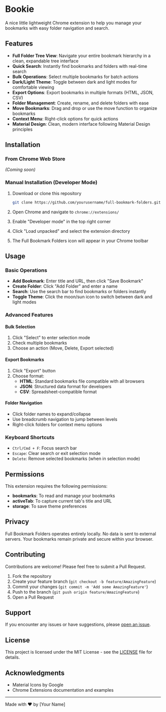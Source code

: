 # Bookie

A nice little lightweight Chrome extension to help you manage your bookmarks with easy folder navigation and search.

## Features

- **Full Folder Tree View**: Navigate your entire bookmark hierarchy in a clean, expandable tree interface
- **Quick Search**: Instantly find bookmarks and folders with real-time search
- **Bulk Operations**: Select multiple bookmarks for batch actions
- **Dark/Light Theme**: Toggle between dark and light modes for comfortable viewing
- **Export Options**: Export bookmarks in multiple formats (HTML, JSON, CSV)
- **Folder Management**: Create, rename, and delete folders with ease
- **Move Bookmarks**: Drag and drop or use the move function to organize bookmarks
- **Context Menu**: Right-click options for quick actions
- **Material Design**: Clean, modern interface following Material Design principles

## Installation

### From Chrome Web Store
*(Coming soon)*

### Manual Installation (Developer Mode)

1. Download or clone this repository
   ```bash
   git clone https://github.com/yourusername/full-bookmark-folders.git
   ```

2. Open Chrome and navigate to `chrome://extensions/`

3. Enable "Developer mode" in the top right corner

4. Click "Load unpacked" and select the extension directory

5. The Full Bookmark Folders icon will appear in your Chrome toolbar

## Usage

### Basic Operations

- **Add Bookmark**: Enter title and URL, then click "Save Bookmark"
- **Create Folder**: Click "Add Folder" and enter a name
- **Search**: Use the search bar to find bookmarks or folders instantly
- **Toggle Theme**: Click the moon/sun icon to switch between dark and light modes

### Advanced Features

#### Bulk Selection
1. Click "Select" to enter selection mode
2. Check multiple bookmarks
3. Choose an action (Move, Delete, Export selected)

#### Export Bookmarks
1. Click "Export" button
2. Choose format:
   - **HTML**: Standard bookmarks file compatible with all browsers
   - **JSON**: Structured data format for developers
   - **CSV**: Spreadsheet-compatible format

#### Folder Navigation
- Click folder names to expand/collapse
- Use breadcrumb navigation to jump between levels
- Right-click folders for context menu options

### Keyboard Shortcuts

- `Ctrl/Cmd + F`: Focus search bar
- `Escape`: Clear search or exit selection mode
- `Delete`: Remove selected bookmarks (when in selection mode)

## Permissions

This extension requires the following permissions:
- **bookmarks**: To read and manage your bookmarks
- **activeTab**: To capture current tab's title and URL
- **storage**: To save theme preferences

## Privacy

Full Bookmark Folders operates entirely locally. No data is sent to external servers. Your bookmarks remain private and secure within your browser.

## Contributing

Contributions are welcome! Please feel free to submit a Pull Request.

1. Fork the repository
2. Create your feature branch (`git checkout -b feature/AmazingFeature`)
3. Commit your changes (`git commit -m 'Add some AmazingFeature'`)
4. Push to the branch (`git push origin feature/AmazingFeature`)
5. Open a Pull Request

## Support

If you encounter any issues or have suggestions, please [open an issue](https://github.com/yourusername/full-bookmark-folders/issues).

## License

This project is licensed under the MIT License - see the [LICENSE](LICENSE) file for details.

## Acknowledgments

- Material Icons by Google
- Chrome Extensions documentation and examples

---

Made with ❤️ by [Your Name]